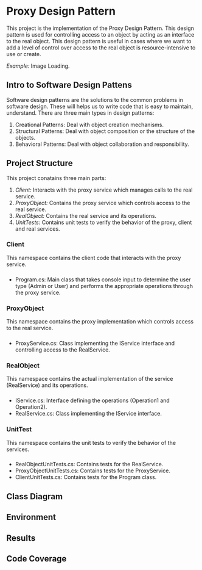 # Proxy Design Pattern

This project is the implementation of the Proxy Design Pattern. This design pattern is used for controlling access to an object by acting as an interface to the real object. This design pattern is useful in cases where we want to add a level of control over access to the real object is resource-intensive to use or create.

*Example:* Image Loading.

## Intro to Software Design Pattens

Software design patterns are the solutions to the common problems in software design. These will helps us to write code that is easy to maintain, understand. There are three main types in design patterns:

1. Creational Patterns: Deal with object creation mechanisms.
2. Structural Patterns: Deal with object composition or the structure of the objects.
3. Behavioral Patterns: Deal with object collaboration and responsibility.

## Project Structure

This project conatains three main parts:
1. *Client:* Interacts with the proxy service which manages calls to the real service.
2. *ProxyObject:* Contains the proxy service which controls access to the real service.
3. *RealObject:* Contains the real service and its operations.
4. *UnitTests:* Contains unit tests to verify the behavior of the proxy, client and real services.

### Client

This namespace contains the client code that interacts with the proxy service.

### 
* Program.cs: Main class that takes console input to determine the user type (Admin or User) and performs the appropriate operations through the proxy service.

### ProxyObject

This namespace contains the proxy implementation which controls access to the real service.

### 
* ProxyService.cs: Class implementing the IService interface and controlling access to the RealService.

### RealObject

This namespace contains the actual implementation of the service (RealService) and its operations.

### 
* IService.cs: Interface defining the operations (Operation1 and Operation2).
* RealService.cs: Class implementing the IService interface.

### UnitTest

This namespace contains the unit tests to verify the behavior of the services.

### 
* RealObjectUnitTests.cs: Contains tests for the RealService.
* ProxyObjectUnitTests.cs: Contains tests for the ProxyService.
* ClientUnitTests.cs: Contains tests for the Program class.

## Class Diagram

## Environment

## Results

## Code Coverage